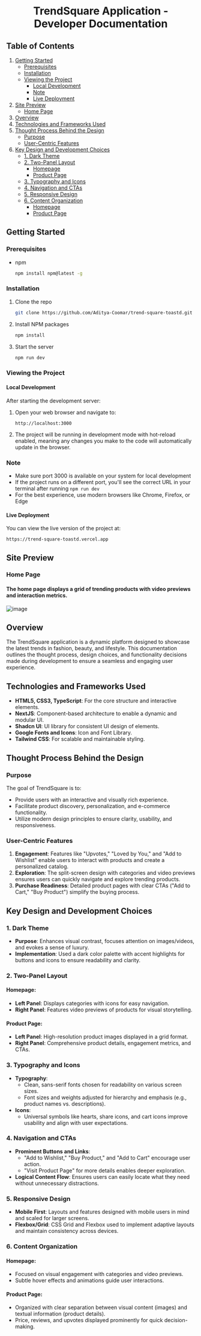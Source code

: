 <h1 align="center"> TrendSquare Application - Developer Documentation </h1> 

## Table of Contents
1. [Getting Started](#getting-started)
   - [Prerequisites](#prerequisites)
   - [Installation](#installation)
   - [Viewing the Project](#viewing-the-project)
     - [Local Development](#local-development)
     - [Note](#note)
     - [Live Deployment](#live-deployment)
2. [Site Preview](#site-preview)
   - [Home Page](#home-page)
3. [Overview](#overview)
4. [Technologies and Frameworks Used](#technologies-and-frameworks-used)
5. [Thought Process Behind the Design](#thought-process-behind-the-design)
   - [Purpose](#purpose)
   - [User-Centric Features](#user-centric-features)
6. [Key Design and Development Choices](#key-design-and-development-choices)
   - [1. Dark Theme](#1-dark-theme)
   - [2. Two-Panel Layout](#2-two-panel-layout)
     - [Homepage](#homepage)
     - [Product Page](#product-page)
   - [3. Typography and Icons](#3-typography-and-icons)
   - [4. Navigation and CTAs](#4-navigation-and-ctas)
   - [5. Responsive Design](#5-responsive-design)
   - [6. Content Organization](#6-content-organization)
     - [Homepage](#homepage-1)
     - [Product Page](#product-page-1)


<!-- GETTING STARTED -->
## Getting Started
### Prerequisites
- npm
  ```sh
  npm install npm@latest -g
  ```
### Installation
1. Clone the repo
   ```sh
   git clone https://github.com/Aditya-Coomar/trend-square-toastd.git
   ```
2. Install NPM packages
   ```sh
   npm install
   ```
3. Start the server
   ```sh
   npm run dev
   ```
### Viewing the Project
#### Local Development
After starting the development server:
1. Open your web browser and navigate to:
   ```
   http://localhost:3000
   ```
2. The project will be running in development mode with hot-reload enabled, meaning any changes you make to the code will automatically update in the browser.
### Note
- Make sure port 3000 is available on your system for local development
- If the project runs on a different port, you'll see the correct URL in your terminal after running `npm run dev`
- For the best experience, use modern browsers like Chrome, Firefox, or Edge
#### Live Deployment
You can view the live version of the project at:
```
https://trend-square-toastd.vercel.app
```

## Site Preview

### Home Page
#### The home page displays a grid of trending products with video previews and interaction metrics.
![image](https://github.com/user-attachments/assets/25a67406-2666-4a8a-8711-847f9809d08f)


## Overview
The TrendSquare application is a dynamic platform designed to showcase the latest trends in fashion, beauty, and lifestyle. This documentation outlines the thought process, design choices, and functionality decisions made during development to ensure a seamless and engaging user experience.

## Technologies and Frameworks Used

- **HTML5, CSS3, TypeScript**: For the core structure and interactive elements.
- **NextJS**: Component-based architecture to enable a dynamic and modular UI.
- **Shadcn UI**: UI library for consistent UI design of elements.
- **Google Fonts and Icons**: Icon and Font Library.
- **Tailwind CSS**: For scalable and maintainable styling.


## Thought Process Behind the Design

### Purpose
The goal of TrendSquare is to:
- Provide users with an interactive and visually rich experience.
- Facilitate product discovery, personalization, and e-commerce functionality.
- Utilize modern design principles to ensure clarity, usability, and responsiveness.

### User-Centric Features
1. **Engagement**: Features like "Upvotes," "Loved by You," and "Add to Wishlist" enable users to interact with products and create a personalized catalog.
2. **Exploration**: The split-screen design with categories and video previews ensures users can quickly navigate and explore trending products.
3. **Purchase Readiness**: Detailed product pages with clear CTAs ("Add to Cart," "Buy Product") simplify the buying process.



## Key Design and Development Choices

### 1. Dark Theme
- **Purpose**: Enhances visual contrast, focuses attention on images/videos, and evokes a sense of luxury.
- **Implementation**: Used a dark color palette with accent highlights for buttons and icons to ensure readability and clarity.

### 2. Two-Panel Layout
#### Homepage:
- **Left Panel**: Displays categories with icons for easy navigation.
- **Right Panel**: Features video previews of products for visual storytelling.

#### Product Page:
- **Left Panel**: High-resolution product images displayed in a grid format.
- **Right Panel**: Comprehensive product details, engagement metrics, and CTAs.

### 3. Typography and Icons
- **Typography**:
  - Clean, sans-serif fonts chosen for readability on various screen sizes.
  - Font sizes and weights adjusted for hierarchy and emphasis (e.g., product names vs. descriptions).
- **Icons**:
  - Universal symbols like hearts, share icons, and cart icons improve usability and align with user expectations.

### 4. Navigation and CTAs
- **Prominent Buttons and Links**:
  - "Add to Wishlist," "Buy Product," and "Add to Cart" encourage user action.
  - "Visit Product Page" for more details enables deeper exploration.
- **Logical Content Flow**: Ensures users can easily locate what they need without unnecessary distractions.

### 5. Responsive Design
- **Mobile First**: Layouts and features designed with mobile users in mind and scaled for larger screens.
- **Flexbox/Grid**: CSS Grid and Flexbox used to implement adaptive layouts and maintain consistency across devices.

### 6. Content Organization
#### Homepage:
- Focused on visual engagement with categories and video previews.
- Subtle hover effects and animations guide user interactions.

#### Product Page:
- Organized with clear separation between visual content (images) and textual information (product details).
- Price, reviews, and upvotes displayed prominently for quick decision-making.


